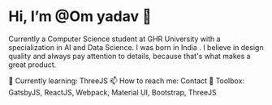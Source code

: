 # Hi, I’m @Om yadav 👋

Currently a Computer Science student at GHR University with a specialization in AI and Data Science. I was born in India . I believe in design quality and always pay attention to details, because that's what makes a great product.

🌱 Currently learning: ThreeJS
📫 How to reach me: Contact
🚀 Toolbox: GatsbyJS, ReactJS, Webpack, Material UI, Bootstrap, ThreeJS


<!---
Omyadav141/Omyadav141 is a ✨ special ✨ repository because its `README.md` (this file) appears on your GitHub profile.
You can click the Preview link to take a look at your changes.
--->

